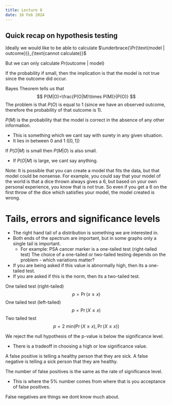 ```yaml
---
title: Lecture 8
date: 16 Feb 2024
---
```

## Quick recap on hypothesis testing
Ideally we would like to be able to calculate $\underbrace{\Pr(\text{model | outcome})}_{\text{cannot calculate}}$

But we can only calculate $Pr\text{(outcome | model)}$

If the probability if small, then the implication is that the model is not true since the outcome did occur.

Bayes Theorem tells us that 
$$
P(M|O)=\frac{P(O|M)\times P(M)}{P(O)}
$$
The problem is that $P(O)$ is equal to 1 (since we have an observed outcome, therefore the probability of that outcome is 1).

$P(M)$ is the probability that the model is correct in the absence of any other information.
- This is something which we cant say with surety in any given situation.
- It lies in between 0 and 1 $([0,1])$

If $P(O|M)$ is small then $P(M|O)$ is also small. 
- If $P(O|M)$ is large, we cant say anything.

Note: It is possible that you can create a model that fits the data, but that model could be nonsense. For example, you could say that your model of the world is that a dice thrown always gives a 6, but based on your own personal experience, you know that is not true. So even if you get a 6 on the first throw of the dice which satisfies your model, the model created is wrong.


# Tails, errors and significance levels
- The right hand tail of a distribution is something we are interested in.
- Both ends of the spectrum are important, but in some graphs only a single tail is important.
	- For example: PSA cancer marker is a one-tailed test (right-tailed test)
The choice of a one-tailed or two-tailed testing depends on the problem - which variations matter?
- If you are being asked if this value is abnormally high, then its a one-tailed test.
- If you are asked if this is the norm, then its a two-tailed test.

One tailed test (right-tailed)
$$
p=\Pr(x\ge x)
$$
One tailed test (left-tailed)
$$
p=\Pr(X\le x)
$$
Two tailed test
$$
p=2\text{ min}(\Pr (X\ge x),\Pr(X\le x))
$$

We reject the null hypothesis of the p-value is below the significance level.
- There is a tradeoff in choosing a high or low significance value.

A false positive is telling a healthy person that they are sick.
A false negative is telling a sick person that they are healthy.

The number of false positives is the same as the rate of significance level.
- This is where the 5% number comes from where that is you acceptance of false positives.

False negatives are things we dont know much about. 

